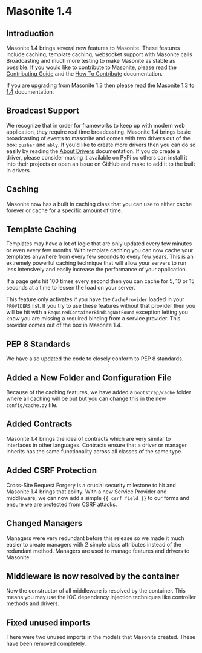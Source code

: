 # Masonite 1.4

## Introduction

Masonite 1.4 brings several new features to Masonite. These features include caching, template caching, websocket support with Masonite calls Broadcasting and much more testing to make Masonite as stable as possible. If you would like to contribute to Masonite, please read the [Contributing Guide](../prologue/contributing-guide.md) and the [How To Contribute](../prologue/how-to-contribute.md) documentation.

If you are upgrading from Masonite 1.3 then please read the [Masonite 1.3 to 1.4](../upgrade-guide/masonite-1.3-to-1.4.md) documentation.

## Broadcast Support

We recognize that in order for frameworks to keep up with modern web application, they require real time broadcasting. Masonite 1.4 brings basic broadcasting of events to masonite and comes with two drivers out of the box: `pusher` and `ably`. If you'd like to create more drivers then you can do so easily by reading the [About Drivers](broken-reference) documentation. If you do create a driver, please consider making it available on PyPi so others can install it into their projects or open an issue on GitHub and make to add it to the built in drivers.

## Caching

Masonite now has a built in caching class that you can use to either cache forever or cache for a specific amount of time.

## Template Caching

Templates may have a lot of logic that are only updated every few minutes or even every few months. With template caching you can now cache your templates anywhere from every few seconds to every few years. This is an extremely powerful caching technique that will allow your servers to run less intensively and easily increase the performance of your application.

If a page gets hit 100 times every second then you can cache for 5, 10 or 15 seconds at a time to lessen the load on your server.

This feature only activates if you have the `CacheProvider` loaded in your `PROVIDERS` list. If you try to use these features without that provider then you will be hit with a `RequiredContainerBindingNotFound` exception letting you know you are missing a required binding from a service provider. This provider comes out of the box in Masonite 1.4.

## PEP 8 Standards

We have also updated the code to closely conform to PEP 8 standards.

## Added a New Folder and Configuration File

Because of the caching features, we have added a `bootstrap/cache` folder where all caching will be put but you can change this in the new `config/cache.py` file.

## Added Contracts

Masonite 1.4 brings the idea of contracts which are very similar to interfaces in other languages. Contracts ensure that a driver or manager inherits has the same functionality across all classes of the same type.

## Added CSRF Protection

Cross-Site Request Forgery is a crucial security milestone to hit and Masonite 1.4 brings that ability. With a new Service Provider and middleware, we can now add a simple `{{ csrf_field }}` to our forms and ensure we are protected from CSRF attacks.

## Changed Managers

Managers were very redundant before this release so we made it much easier to create managers with 2 simple class attributes instead of the redundant method. Managers are used to manage features and drivers to Masonite.

## Middleware is now resolved by the container

Now the constructor of all middleware is resolved by the container. This means you may use the IOC dependency injection techniques like controller methods and drivers.

## Fixed unused imports

There were two unused imports in the models that Masonite created. These have been removed completely.
